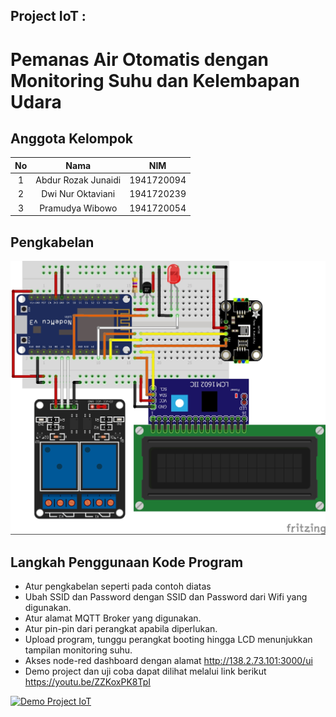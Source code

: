 ## Project IoT : 
# Pemanas Air Otomatis dengan Monitoring Suhu dan Kelembapan Udara

## Anggota Kelompok 
| No |         Nama        |     NIM    |
|:--:|:-------------------:|:----------:|
|  1 | Abdur Rozak Junaidi | 1941720094 |
|  2 | Dwi Nur Oktaviani   | 1941720239 |
|  3 | Pramudya Wibowo     | 1941720054 |

## Pengkabelan
 ![Pengkabelan Fritzing](/Fritzing/Wiring.jpg)

## Langkah Penggunaan Kode Program
* Atur pengkabelan seperti pada contoh diatas
* Ubah SSID dan Password dengan SSID dan Password dari Wifi yang digunakan.
* Atur alamat MQTT Broker yang digunakan.
* Atur pin-pin dari perangkat apabila diperlukan.
* Upload program, tunggu perangkat booting hingga LCD menunjukkan tampilan monitoring suhu.
* Akses node-red dashboard dengan alamat http://138.2.73.101:3000/ui
* Demo project dan uji coba dapat dilihat melalui link berikut https://youtu.be/ZZKoxPK8TpI

[![Demo Project IoT](https://img.youtube.com/vi/ZZKoxPK8TpI/0.jpg)](https://youtu.be/ZZKoxPK8TpI "Demo Project IoT")


